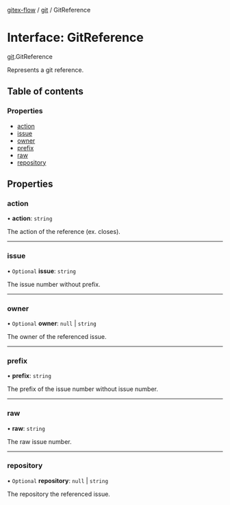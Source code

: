 [gitex-flow](../README.md) / [git](../modules/git.md) / GitReference

# Interface: GitReference

[git](../modules/git.md).GitReference

Represents a git reference.

## Table of contents

### Properties

- [action](git.GitReference.md#action)
- [issue](git.GitReference.md#issue)
- [owner](git.GitReference.md#owner)
- [prefix](git.GitReference.md#prefix)
- [raw](git.GitReference.md#raw)
- [repository](git.GitReference.md#repository)

## Properties

### action

• **action**: `string`

The action of the reference (ex. closes).

___

### issue

• `Optional` **issue**: `string`

The issue number without prefix.

___

### owner

• `Optional` **owner**: ``null`` \| `string`

The owner of the referenced issue.

___

### prefix

• **prefix**: `string`

The prefix of the issue number without issue number.

___

### raw

• **raw**: `string`

The raw issue number.

___

### repository

• `Optional` **repository**: ``null`` \| `string`

The repository the referenced issue.

